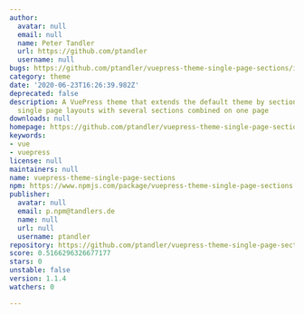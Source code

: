 ```yaml
---
author:
  avatar: null
  email: null
  name: Peter Tandler
  url: https://github.com/ptandler
  username: null
bugs: https://github.com/ptandler/vuepress-theme-single-page-sections/issues
category: theme
date: '2020-06-23T16:26:39.982Z'
deprecated: false
description: A VuePress theme that extends the default theme by sections to create
  single page layouts with several sections combined on one page
downloads: null
homepage: https://github.com/ptandler/vuepress-theme-single-page-sections#readme
keywords:
- vue
- vuepress
license: null
maintainers: null
name: vuepress-theme-single-page-sections
npm: https://www.npmjs.com/package/vuepress-theme-single-page-sections
publisher:
  avatar: null
  email: p.npm@tandlers.de
  name: null
  url: null
  username: ptandler
repository: https://github.com/ptandler/vuepress-theme-single-page-sections
score: 0.5166296326677177
stars: 0
unstable: false
version: 1.1.4
watchers: 0

---
```


